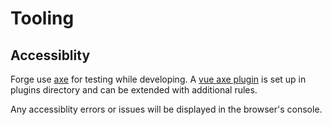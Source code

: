 # Tooling

## Accessiblity

Forge use [axe](https://www.deque.com/axe/) for testing while developing. A [vue axe plugin](https://github.com/vue-a11y/vue-axe) is set up in plugins directory and can be extended with additional rules.

Any accessiblity errors or issues will be displayed in the browser's console.
